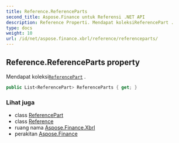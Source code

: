 ```yaml
---
title: Reference.ReferenceParts
second_title: Aspose.Finance untuk Referensi .NET API
description: Reference Properti. Mendapat koleksiReferencePart .
type: docs
weight: 10
url: /id/net/aspose.finance.xbrl/reference/referenceparts/
---
```

## Reference.ReferenceParts property

Mendapat koleksi[`ReferencePart`](../../referencepart/) .

```csharp
public List<ReferencePart> ReferenceParts { get; }
```

### Lihat juga

* class [ReferencePart](../../referencepart/)
* class [Reference](../)
* ruang nama [Aspose.Finance.Xbrl](../../reference/)
* perakitan [Aspose.Finance](../../../)


